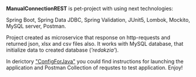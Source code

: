 **ManualConnectionREST**  is pet-project with using next technologies:
 
 Spring Boot,
 Spring Data JDBC,
 Spring Validation,
 JUnit5,
 Lombok,
 Mockito,
 MySQL server,
 Postman.
 
 Project created as microservice that response on http-requests and returned json, xlsx and csv files also.
 It works with MySQL database, that initialize data to created database (*'redakzia'*).
 
 In derictory ["ConfigForJava"](https://github.com/Ultingg/ManualConnectionREST/tree/master/configForJar) you could find instructions for launching the application and Postman Collection of requstes to test application.
 Enjoy!

